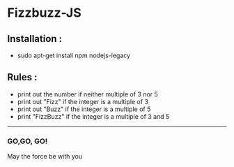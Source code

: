 # Fizzbuzz-JS
## Installation : 
- sudo apt-get install npm nodejs-legacy

## Rules :
- print out the number if neither multiple of 3 nor 5
- print out "Fizz" if the integer is a multiple of 3
- print out "Buzz" if the integer is a multiple of 5
- print "FizzBuzz" if the integer is a multiple of 3 and 5
 
---
### GO,GO, GO!

May the force be with you 
